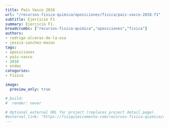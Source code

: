 ```yaml
---
title: País Vasco 2018
url: "/recursos-fisica-quimica/oposiciones/fisica/pais-vasco-2018-f1"
subtitle: Ejercicio F1
summary: Ejercicio F1.
breadcrumbs: ["recursos-fisica-quimica","oposiciones","fisica"]
authors:
- rodrigo-alcaraz-de-la-osa
- jesica-sanchez-mazon
tags:
- oposiciones
- país-vasco
- 2018
- ondas
categories:
- Física

image:
  preview_only: true

#_build:
#  render: never

# Optional external URL for project (replaces project detail page).
#external_link: "https://fisiquimicamente.com/recursos-fisica-quimica/oposiciones/fisica/pais-vasco-2018-f1/pais-vasco-2018-f1.pdf"
---
```


<!-- <iframe src="https://docs.google.com/viewer?url=https://fisiquimicamente.com/recursos-fisica-quimica/oposiciones/fisica/pais-vasco-2018-f1/pais-vasco-2018-f1.pdf&embedded=true" style="width: 100vw; height: 500px; position: relative; left: 50%; right: 50%; margin-left: -50vw; margin-right: -50vw;" frameborder="0"></iframe> -->

<div id="adobe-dc-view" style="width: 100vw; position: relative; left: 50%; right: 50%; margin-left: -50vw; margin-right: -50vw;"></div>
<script src="https://documentcloud.adobe.com/view-sdk/viewer.js"></script>
<script type="text/javascript">
	document.addEventListener("adobe_dc_view_sdk.ready", function(){ 
		var adobeDCView = new AdobeDC.View({clientId: "5b6be996ab824b0e8113830d11740fa3", divId: "adobe-dc-view"});
		adobeDCView.previewFile({
			content:{location: {url: "https://fisiquimicamente.com/recursos-fisica-quimica/oposiciones/fisica/pais-vasco-2018-f1/pais-vasco-2018-f1.pdf"}},
			metaData:{fileName: "pais-vasco-2018-f1.pdf"}
		}, {embedMode: "IN_LINE"});
	});
</script>